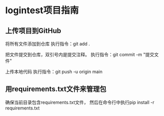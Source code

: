 # logintest项目指南
## 上传项目到GitHub
将所有文件添加到仓库
执行指令：git add .

把文件提交到仓库，双引号内是提交注释。
执行指令：git commit -m "提交文件"

上传本地代码
执行指令：git push -u origin main

## 用requirements.txt文件来管理包
确保当前目录包含requirements.txt文件，
然后在命令行中执行pip install -r requirements.txt